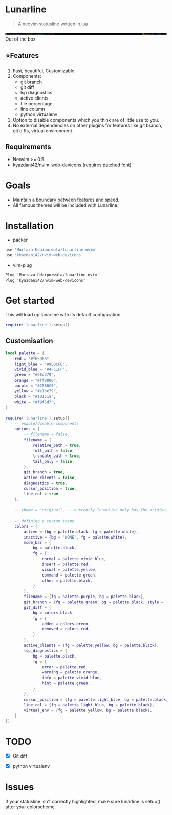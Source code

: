 # Lunarline
> A neovim statusline written in lua

![](./assets/lunarline.png)
Out of the box


## ⭐Features
1. Fast, beautiful, Customizable
2. Components:
    * git branch
    * git diff
    * lsp diagnostics
    * active clients
    * file percentage
    * line column
    * python virtualenv
3. Option to disable components which you think are of little use to you.
4. No external dependencies on other plugins for features like git branch, git diffs, virtual environment.


## Requirements
* Neovim >= 0.5
* [kyazdani42/nvim-web-devicons](https://github.com/kyazdani42/nvim-web-devicons) (requires [patched font](https://www.nerdfonts.com/))


# Goals
* Maintain a boundary between features and speed.
* All famous themes will be included with Lunarline.


# Installation
* packer
```lua
use 'Murtaza-Udaipurwala/lunarline.nvim'
use 'kyazdani42/nvim-web-devicons'
```

* vim-plug
```vim
Plug 'Murtaza-Udaipurwala/lunarline.nvim'
Plug 'kyazdani42/nvim-web-devicons'
```

# Get started
This will load up lunarline with its default configuration
```lua
require('lunarline').setup()
```


## Customisation
```lua
local palette = {
    red = "#f65866",
    light_blue = "#9CDCFE",
    vivid_blue = "#4FC1FF",
    green = "#98c379",
    orange = "#ff8800",
    purple = "#C586C0",
    yellow = "#e1be79",
    black = "#10151a",
    white = "#f9f5d7",
}

require('lunarline').setup({
    -- enable/disable components
    options = {
        -- filename = false,
        filename = {
            relative_path = true,
            full_path = false,
            truncate_path = true,
            tail_only = false,
        },
        git_branch = true,
        active_clients = false,
        diagnostics = true,
        cursor_position = true,
        line_col = true,
    },

    -- theme = 'original', -- currently lunarline only has the original theme

    -- defining a custom theme
    colors = {
        active = {bg = palette.black, fg = palette.white},
        inactive = {bg = "NONE", fg = palette.white},
        mode_bar = {
            bg = palette.black,
            fg = {
                normal = palette.vivid_blue,
                insert = palette.red,
                visual = palette.yellow,
                command = palette.green,
                other = palette.black,
            }
        },
        filename = {fg = palette.purple, bg = palette.black},
        git_branch = {fg = palette.green, bg = palette.black, style = "bold"},
        git_diff = {
            bg = colors.black,
            fg = {
                added = colors.green,
                removed = colors.red,
            }
        },
        active_clients = {fg = palette.yellow, bg = palette.black},
        lsp_diagnostics = {
            bg = palette.black,
            fg = {
                error = palette.red,
                warning = palette.orange,
                info = palette.vivid_blue,
                hint = palette.green,
            }
        },
        cursor_position = {fg = palette.light_blue, bg = palette.black},
        line_col = {fg = palette.light_blue, bg = palette.black},
        virtual_env = {fg = palette.yellow, bg = palette.black},
    }
})
```


# TODO
- [x] Git diff
- [x] python virtualenv


# Issues
If your statusline isn't correctly highlighted, make sure lunarline is setup() after your colorscheme.
